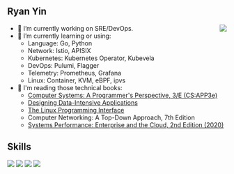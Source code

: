 ## Ryan Yin

<a href="https://github.com/anuraghazra/github-readme-stats">
  <img align="right" src="https://github-readme-stats.vercel.app/api?username=ryan4yin&show_icons=true&hide_border=false&icon_color=ffb90f&title_color=586069&count_private=true&include_all_commits=true" />
</a>

- 🔭 I’m currently working on SRE/DevOps.
- 🌱 I’m currently learning or using:
  - Language: Go, Python
  - Network: Istio, APISIX
  - Kubernetes: Kubernetes Operator, Kubevela
  - DevOps: Pulumi, Flagger
  - Telemetry: Prometheus, Grafana
  - Linux: Container, KVM, eBPF, ipvs
- 📖 I'm reading those technical books:
  - [Computer Systems: A Programmer's Perspective, 3/E (CS:APP3e)](http://www.csapp.cs.cmu.edu/)
  - [Designing Data-Intensive Applications](https://dataintensive.net/)
  - [The Linux Programming Interface](https://www.man7.org/tlpi/index.html)
  - Computer Networking: A Top-Down Approach, 7th Edition
  - [Systems Performance: Enterprise and the Cloud, 2nd Edition (2020)](http://www.brendangregg.com/systems-performance-2nd-edition-book.html)

## Skills

[![](https://img.shields.io/badge/-Kubernetes-326de6?style=flat-square&logo=Kubernetes&logoColor=fff)](https://github.com/kubernetes/kubernetes)
[![](https://img.shields.io/badge/-Linux-000000?style=flat-square&logo=Linux&logoColor=fff)](https://github.com/torvalds/linux)
[![](https://img.shields.io/badge/-Python-3776ab?style=flat-square&logo=Python&logoColor=fff)](https://github.com/python/cpython)
[![](https://img.shields.io/badge/-Go-007d9c?style=flat-square&logo=Go&logoColor=fff)](https://github.com/golang/go)

